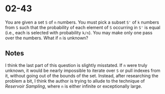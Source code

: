 # 02-43

You are given a set `S` of `n` numbers. You must pick a subset `S'` of
`k` numbers from `S` such that the probability of each element of `S`
occurring in `S'` is equal (i.e., each is selected with probability
`k/n`). You may make only one pass over the numbers. What if `n` is unknown?

## Notes

I think the last part of this question is slightly misstated. If `n` were truly
unknown, it would be nearly impossible to iterate over `S` or pull indexes from it,
without going out of the bounds of the set. Instead, after researching
the problem a bit, I think the author is trying to allude to the technique of 
*Reservoir Sampling*, where `n` is either infinite or exceptionally large.
